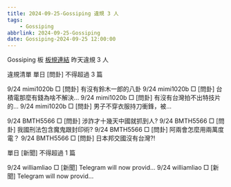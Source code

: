```yaml
---
title: 2024-09-25-Gossiping 違規 3 人
tags:
    - Gossiping
abbrlink: 2024-09-25-Gossiping
date: Gossiping-2024-09-25 12:00:00
---
```

Gossiping 板 [板規連結](https://www.ptt.cc/bbs/Gossiping/M.1637425085.A.07D.html)
昨天違規 3 人
<!-- more -->

違規清單
單日 [問卦] 不得超過 3 篇

9/24 mimi1020b □ [問卦] 有沒有鈴木一郎的八卦
9/24 mimi1020b □ [問卦] 台積電那麼有錢為啥不解決…
9/24 mimi1020b □ [問卦] 有沒有台灣拍不出特技片的…
9/24 mimi1020b □ [問卦] 男子不穿衣服持刀衝鋒，被…

9/24 BMTH5566 □ [問卦] 涉詐才十幾天中國就抓到人?
9/24 BMTH5566 □ [問卦] 我國刑法包含魔鬼跟封印術?
9/24 BMTH5566 □ [問卦] 阿兩會怎麼用兩萬度電？
9/24 BMTH5566 □ [問卦] 日本邦交國沒有台灣?!

單日 [新聞] 不得超過 1 篇

9/24 williamliao □ [新聞] Telegram will now provid…
9/24 williamliao □ [新聞] Telegram will now provid…